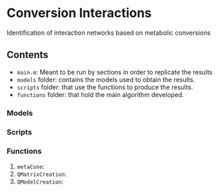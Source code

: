 # Conversion Interactions
Identification of interaction networks based on metabolic conversions

## Contents
* `main.m`: Meant to be run by sections in order to replicate the results
* `models` folder: contains the models used to obtain the results.
* `scripts` folder: that use the functions to produce the results.
* `functions` folder: that hold the main algorithm developed.

### Models

### Scripts

### Functions

1. `metaCone`:
2. `QMatrixCreation`:
3. `QModelCreation`: 
